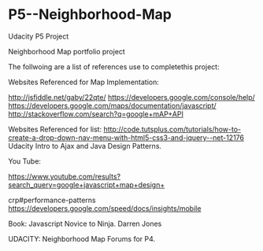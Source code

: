 # P5--Neighborhood-Map
Udacity P5 Project

Neighborhood Map portfolio project


The follwoing are a list of references use to completethis project:

Websites Referenced for Map Implementation:

http://jsfiddle.net/gaby/22qte/
https://developers.google.com/console/help/
https://developers.google.com/maps/documentation/javascript/
http://stackoverflow.com/search?q=google+mAP+API

Websites Referenced for list:
http://code.tutsplus.com/tutorials/how-to-create-a-drop-down-nav-menu-with-html5-css3-and-jquery--net-12176
Udacity Intro to Ajax and Java Design Patterns.

You Tube:

https://www.youtube.com/results?search_query=google+javascript+map+design+


crp#performance-patterns https://developers.google.com/speed/docs/insights/mobile

Book: Javascript Novice to Ninja. Darren Jones



UDACITY:
Neighborhood Map Forums for P4.
